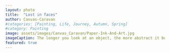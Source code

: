 ```yaml
---
layout: photo
title:  "Lost in faces"
author: Canvas-Caravan
#categories: [Painting, Life, Journey, Autumn, Spring]
#category: Painting
image: assets/images/Canvas_Caravan/Paper-Ink-And-Art.jpg
imageCaption: The longer you look at an object, the more abstract it becomes, and, ironically, the more real. — <i> Lucien Freud </i> <br> [<i>Abstarct Alcohol Ink Art by Canvas Caravan</i>]
featured: true
---
```

